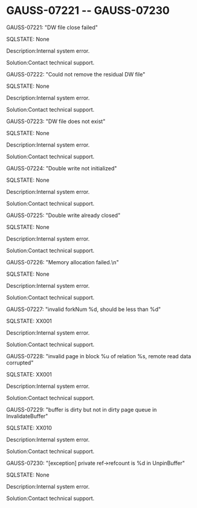 # GAUSS-07221 -- GAUSS-07230<a name="EN-US_TOPIC_0302073020"></a>

GAUSS-07221: "DW file close failed"

SQLSTATE: None

Description:Internal system error.

Solution:Contact technical support.

GAUSS-07222: "Could not remove the residual DW file"

SQLSTATE: None

Description:Internal system error.

Solution:Contact technical support.

GAUSS-07223: "DW file does not exist"

SQLSTATE: None

Description:Internal system error.

Solution:Contact technical support.

GAUSS-07224: "Double write not initialized"

SQLSTATE: None

Description:Internal system error.

Solution:Contact technical support.

GAUSS-07225: "Double write already closed"

SQLSTATE: None

Description:Internal system error.

Solution:Contact technical support.

GAUSS-07226: "Memory allocation failed.\\n"

SQLSTATE: None

Description:Internal system error.

Solution:Contact technical support.

GAUSS-07227: "invalid forkNum %d, should be less than %d"

SQLSTATE: XX001

Description:Internal system error.

Solution:Contact technical support.

GAUSS-07228: "invalid page in block %u of relation %s, remote read data corrupted"

SQLSTATE: XX001

Description:Internal system error.

Solution:Contact technical support.

GAUSS-07229: "buffer is dirty but not in dirty page queue in InvalidateBuffer"

SQLSTATE: XX010

Description:Internal system error.

Solution:Contact technical support.

GAUSS-07230: "\[exception\] private ref-\>refcount is %d in UnpinBuffer"

SQLSTATE: None

Description:Internal system error.

Solution:Contact technical support.

